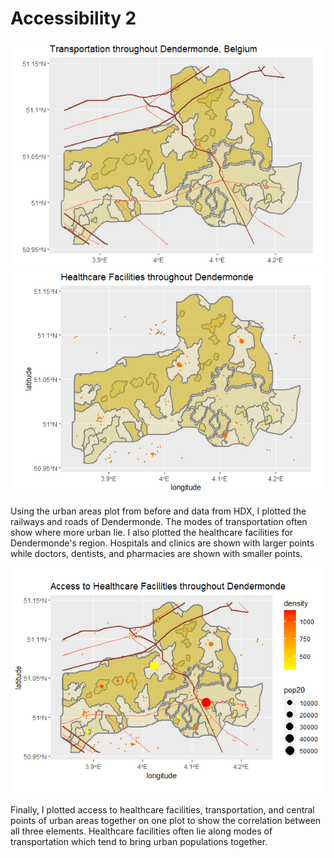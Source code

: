 # Accessibility 2

![](transport_ddm.png) ![](healthcare_ddm.png)

Using the urban areas plot from before and data from HDX, I plotted the railways and roads of Dendermonde. The modes of transportation often show where more urban lie. I also plotted the healthcare facilities for Dendermonde's region. Hospitals and clinics are shown with larger points while doctors, dentists, and pharmacies are shown with smaller points. 

![](ddm_full2.png)

Finally, I plotted access to healthcare facilities, transportation, and central points of urban areas together on one plot to show the correlation between all three elements. Healthcare facilities often lie along modes of transportation which tend to bring urban populations together. 
